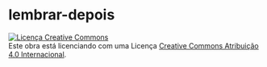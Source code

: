 # lembrar-depois

<a rel="license" href="http://creativecommons.org/licences/by/4.0/"><img alt="Licença Creative Commons" style="border-width:0" scr="https://i.creativecommns.org/l/by/4.0/88x31.png" /></a><br />Este obra está licenciando com uma Licença <a rel="license" href="https://creativecommons.org/licences/by/4.0/">Creative Commons Atribuição 4.0 Internacional</a>.
